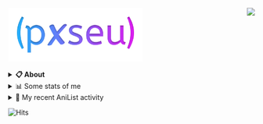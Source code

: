 <a href="https://discord.com/users/338718840873811979"><img align="right" src="https://lanyard-profile-readme.vercel.app/api/338718840873811979?bg=00000000" /></a>

<a href="https://pxseu.com/"><img src="./assets/logo.png" height="110" /></a>
<details>
  <summary><b>📋 About</b></summary>

  I make stuff. \
  Mostly with TypeScript. \
  You can probably find more on my website.

  [🌐 website](https://www.pxseu.com 'MY WEBSITEEEEEEEEEEEEEEEEE') \
  [📧 email](mailto:me@pxseu.com 'MY EMAILLLLLLLLLL')
</details>

<details>
  <summary>📊 Some stats of me</summary>
  
![My github stats!](https://github-readme-stats.vercel.app/api?username=pxseu&show_icons=true&custom_title=My%20Github%20Stats:&line_height=33&include_all_commits=true&bg_color=00000000&title_color=00CCAA&text_color=dddddd&hide_border=true&hide_title=true#gh-dark-mode-only) \
![My top langauges](https://github-readme-stats.vercel.app/api/top-langs?username=pxseu&show_icons=true&layout=compact&card_width=645&bg_color=00000000&title_color=00CCAA&text_color=dddddd&hide_border=true&hide_title=true#gh-dark-mode-only)
</details>

<details>
  <summary>🌸 My recent AniList activity</summary>
  
<!-- ANILIST_ACTIVITY:start -->

-   📺 Watched episode 7 - 8 of [Attack on Titan Final Season Part 2](https://anilist.co/anime/131681) (18:45, 01 March 2022)
-   📖 Read chapter 242 - 243 of [Tokyo Revengers](https://anilist.co/manga/102988) (01:14, 26 February 2022)
-   📺 Watched episode 5 of [Bungo Stray Dogs 2](https://anilist.co/anime/21679) (01:55, 14 February 2022)
-   📺 Watched episode 6 of [Attack on Titan Final Season Part 2](https://anilist.co/anime/131681) (22:02, 13 February 2022)
-   📺 Watched episode 1 - 4 of [Bungo Stray Dogs 2](https://anilist.co/anime/21679) (03:31, 13 February 2022)

<!-- ANILIST_ACTIVITY:end -->
</details>



![Hits](https://hits.link/hits?url=https://github.com/pxseu&label=views&bgRight=ff69b4)


